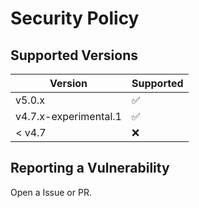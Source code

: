 # Security Policy

## Supported Versions

| Version | Supported          |
| ------- | ------------------ |
| v5.0.x   | :white_check_mark: |
| v4.7.x-experimental.1 | :white_check_mark: |
| < v4.7   | :x:                |

## Reporting a Vulnerability

Open a Issue or PR.

